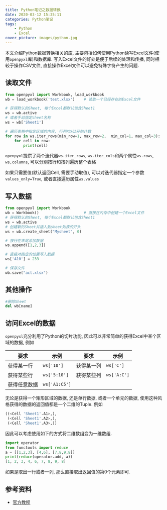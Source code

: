 ```yaml
---
title: Python笔记之数据转换
date: 2020-03-12 15:35:11
categories: Python笔记
tags:
    - Python
    - Excel
cover_picture: images/python.jpg
---
```




本文介绍Python数据转换相关的库, 主要包括如何使用Python读写Excel文件(使用`openpyxl`库)和数据库. 写入Excel文件的好处是便于后续的处理和传播, 同时相较于操作CSV文件, 直接操作Excel文件可以避免特殊字符产生的问题.



读取文件
-----------------


```py
from openpyxl import Workbook, load_workbook
wb = load_workbook('test.xlsx')    # 读取一个已经存在的Excel文件

# 获得默认的Sheet, 每个Excel都默认包含Sheet1
ws = wb.active
# 或者手动指定sheet名称
ws = wb['Sheet1']

# 遍历表格中指定区域的内容, 行列均从1开始计数
for row in ws.iter_rows(min_row=1, max_row=2,  min_col=1, max_col=3):
    for cell in row:
        print(cell)
```

`openpyxl`提供了两个迭代器`ws.iter_rows`, `ws.iter_cols`和两个属性`ws.rows`, `ws,columns`, 可以分别按行和按列遍历整个表格

如果只需要值(默认返回Cell, 需要手动取值), 可以对迭代器指定一个参数`values_only=True`, 或者直接遍历属性`ws.values`


写入数据
-----------------

```py
from openpyxl import Workbook
wb = Workbook()                    # 直接在内存中创建一个Excel文件
# 获得默认的Sheet, 每个Excel都默认包含Sheet1
ws = wb.active
# 创建新的Sheet并插入到sheet列表的开头
ws = wb.create_sheet("Mysheet", 0) 

# 按行在末尾添加数据
ws.append([1,2,3])

# 直接对指定的位置写入数据
ws['A10'] = 233

# 保存文件
wb.save("act.xlsx")
```


其他操作
------------------

```py
#删除Sheet
del wb[name]
```



访问Excel的数据
---------------------

`openpyxl`充分利用了Python的切片功能, 因此可以非常简单的获得Excel中某个区域的数据, 例如

要求        | 示例          | 要求       | 示例
-----------|---------------|------------|-----------------------
获得某一行  | `ws['10']`      | 获得某一列  | `ws['C']`
获得某些行  | `ws['5:10']`    | 获得某些列  | `ws['A:C']`
获得任意数据| `ws['A1:C5']`


无论是获得一个矩形区域的数据, 还是单行数据, 或者一个单元的数据, 使用这种风格获得的数据的返回值都是一个二维的Tuple. 例如

```py
((<Cell 'Sheet1'.A1>,),
 (<Cell 'Sheet1'.A2>,),
 (<Cell 'Sheet1'.A3>,))
```

因此可以考虑使用如下的方式将二维数组变为一维数组.

```py
import operator
from functools import reduce
a = [[1,2,3], [4,6], [7,8,9,8]]
print(reduce(operator.add, a))
[1, 2, 3, 4, 6, 7, 8, 9, 8]
```

如果是取出一行或者一列, 那么直接取出返回值的第0个元素即可.



参考资料
---------------

- [官方教程](https://openpyxl.readthedocs.io/en/stable/tutorial.html)



